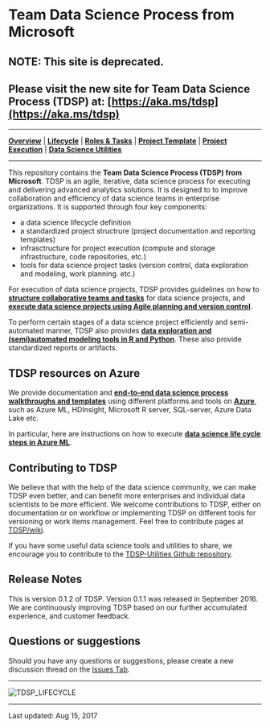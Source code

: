 # Team Data Science Process from Microsoft

## NOTE: This site is deprecated. 
## Please visit the new site for Team Data Science Process (TDSP) at: [https://aka.ms/tdsp](https://aka.ms/tdsp)

<hr>

[**Overview**](Docs/README.md) | [**Lifecycle**](Docs/lifecycle-detail.md) | [**Roles & Tasks**](Docs/roles-tasks.md) | [**Project Template**](https://github.com/Azure/Azure-TDSP-ProjectTemplate) | [**Project Execution**](Docs/project-execution.md) | [**Data Science Utilities**](https://github.com/Azure/Azure-TDSP-Utilities)

<hr>

This repository contains the **Team Data Science Process (TDSP) from Microsoft**. 
TDSP is an agile, iterative, data science process for executing and delivering advanced analytics solutions. It is designed to to improve collaboration and efficiency of data science teams in enterprise organizations. It is supported through four key components:
- a data science lifecycle definition
- a standardized project structrure (project documentation and reporting templates)
- infrasctructure for project execution (compute and storage infrastructure, code repositories, etc.)
- tools for data science project tasks (version control, data exploration and modeling, work planning. etc.)

For execution of data science projects, TDSP provides guidelines on how to [**structure collaborative teams and tasks**](Docs/roles-tasks.md) for data science projects, and [**execute data science projects using Agile planning and version control**](Docs/project-execution.md).

To perform certain stages of a data science project efficiently and semi-automated manner, TDSP also provides [**data exploration and (semi)automated modeling tools in R and Python**](https://github.com/Azure/Azure-TDSP-Utilities). These also provide standardized reports or artifacts.


## TDSP resources on Azure
We provide documentation and [**end-to-end data science process walkthroughs and templates**](https://azure.microsoft.com/en-us/documentation/learning-paths/data-science-process) using different platforms and tools on [**Azure**](https://azure.microsoft.com/en-us/), such as Azure ML, HDInsight, Microsoft R server, SQL-server, Azure Data Lake etc.

In particular, here are instructions on how to execute [**data science life cycle steps in Azure ML**](https://azure.microsoft.com/en-us/documentation/learning-paths/data-science-process). 

## Contributing to TDSP

We believe that with the help of the data science community, we can make TDSP even better, and can benefit more enterprises and individual data scientists to be more efficient. We welcome contributions to TDSP, either on documentation or on workflow or implementing TDSP on different tools for versioning or work items management. Feel free to contribute pages at [TDSP/wiki](https://github.com/Azure/Microsoft-TDSP/wiki). 

If you have some useful data science tools and utilities to share, we encourage you to contribute to 
the [TDSP-Utilities Github repository](https://github.com/Azure/Azure-TDSP-Utilities).  


## Release Notes

This is version 0.1.2 of TDSP. Version 0.1.1 was released in September 2016. We are continuously improving TDSP based on our further accumulated experience, and customer feedback. 

## Questions or suggestions

Should you have any questions or suggestions, please create a new discussion thread on the [Issues Tab](https://github.com/Azure/Microsoft-TDSP/issues).


<hr>

![TDSP_LIFECYCLE](./Docs/media/overview/tdsp-lifecycle.jpg) 

<hr>
Last updated: Aug 15, 2017

